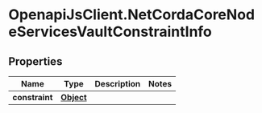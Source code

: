 # OpenapiJsClient.NetCordaCoreNodeServicesVaultConstraintInfo

## Properties

Name | Type | Description | Notes
------------ | ------------- | ------------- | -------------
**constraint** | [**Object**](.md) |  | 


